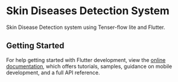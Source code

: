 # Skin Diseases Detection System

Skin Disease Detection system using Tenser-flow lite and Flutter.

## Getting Started


For help getting started with Flutter development, view the
[online documentation](https://docs.flutter.dev/), which offers tutorials,
samples, guidance on mobile development, and a full API reference.
